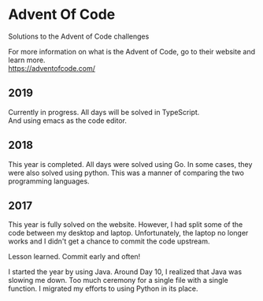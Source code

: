 # Advent Of Code

Solutions to the Advent of Code challenges

For more information on what is the Advent of Code, go to their website and learn more.  
https://adventofcode.com/

## 2019

Currently in progress. All days will be solved in TypeScript.  
And using emacs as the code editor.

## 2018

This year is completed. All days were solved using Go. 
In some cases, they were also solved using python. This was a manner of comparing the two programming languages.

## 2017

This year is fully solved on the website. However, I had split some of the code between my desktop and laptop. 
Unfortunately, the laptop no longer works and I didn't get a chance to commit the code upstream.

Lesson learned. Commit early and often!

I started the year by using Java. 
Around Day 10, I realized that Java was slowing me down. Too much ceremony for a single file with a single function. 
I migrated my efforts to using Python in its place.
